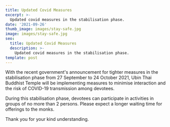 ```yaml
---
title: Updated Covid Measures
excerpt: >-
  Updated covid measures in the stabilisation phase.
date: '2021-09-26'
thumb_image: images/stay-safe.jpg
image: images/stay-safe.jpg
seo:
  title: Updated Covid Measures
  description: >-
    Updated covid measures in the stabilisation phase.
template: post
---
```


With the recent government's announcement for tighter measures in the stabilisation phase from 27 September to 24 October 2021, Ubin Thai Buddhist Temple will be implementing measures to minimise interaction and the risk of COVID-19 transmission among devotees.

During this stabilisation phase, devotees can participate in activities in groups of no more than 2 persons. Please expect a longer waiting time for offerings to the monks.

Thank you for your kind understanding.
